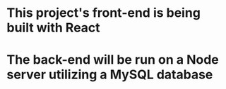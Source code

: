 # This project's front-end is being built with React<br/>

# The back-end will be run on a Node server utilizing a MySQL database<br/>
